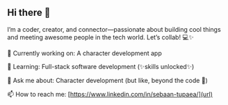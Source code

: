 ## Hi there 👋

I’m a coder, creator, and connector—passionate about building cool things and meeting awesome people in the tech world. Let’s collab! 💻✨

🔭 Currently working on: A character development app

🌱 Learning: Full-stack software development (✨skills unlocked✨)

💬 Ask me about: Character development (but like, beyond the code 👀)

📫 How to reach me: [https://www.linkedin.com/in/sebaan-tupaea/](url)

